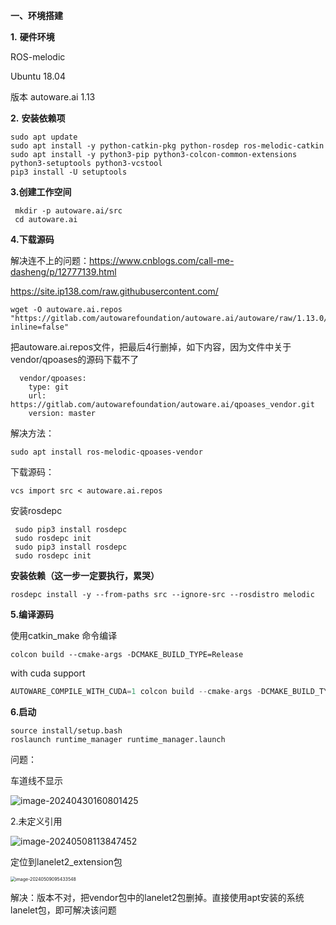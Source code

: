 **一、环境搭建**

**1.** **硬件环境**

ROS-melodic

Ubuntu 18.04



版本 autoware.ai 1.13

**2.** **安装依赖项**

```
sudo apt update
sudo apt install -y python-catkin-pkg python-rosdep ros-melodic-catkin
sudo apt install -y python3-pip python3-colcon-common-extensions python3-setuptools python3-vcstool
pip3 install -U setuptools
```

**3.创建工作空间**

```
 mkdir -p autoware.ai/src
 cd autoware.ai
```

**4.下载源码**

解决连不上的问题：https://www.cnblogs.com/call-me-dasheng/p/12777139.html

https://site.ip138.com/raw.githubusercontent.com/

```
wget -O autoware.ai.repos "https://gitlab.com/autowarefoundation/autoware.ai/autoware/raw/1.13.0/autoware.ai.repos?inline=false"
```

把autoware.ai.repos文件，把最后4行删掉，如下内容，因为文件中关于  vendor/qpoases的源码下载不了

```
  vendor/qpoases:
    type: git
    url: https://gitlab.com/autowarefoundation/autoware.ai/qpoases_vendor.git
    version: master
```

解决方法：

```
sudo apt install ros-melodic-qpoases-vendor
```

下载源码：

```
vcs import src < autoware.ai.repos
```

安装rosdepc

```
 sudo pip3 install rosdepc
 sudo rosdepc init
 sudo pip3 install rosdepc
 sudo rosdepc init
```

**安装依赖（这一步一定要执行，累哭）**

```
rosdepc install -y --from-paths src --ignore-src --rosdistro melodic
```

**5.编译源码**

使用catkin_make 命令编译

```
colcon build --cmake-args -DCMAKE_BUILD_TYPE=Release
```

with cuda support

```c++
AUTOWARE_COMPILE_WITH_CUDA=1 colcon build --cmake-args -DCMAKE_BUILD_TYPE=Release
```

**6.启动**

```
source install/setup.bash
roslaunch runtime_manager runtime_manager.launch
```



问题：

车道线不显示

![image-20240430160801425](https://cdn.jsdelivr.net/gh/su-ron/image/imgimage-20240430160801425.png)

2.未定义引用

![image-20240508113847452](https://cdn.jsdelivr.net/gh/su-ron/image/imgimgimage-20240508113847452.png)

定位到lanelet2_extension包

<img src="https://cdn.jsdelivr.net/gh/su-ron/image/imgimage-20240509095433548.png" alt="image-20240509095433548" style="zoom:50%;" />

解决：版本不对，把vendor包中的lanelet2包删掉。直接使用apt安装的系统lanelet包，即可解决该问题

